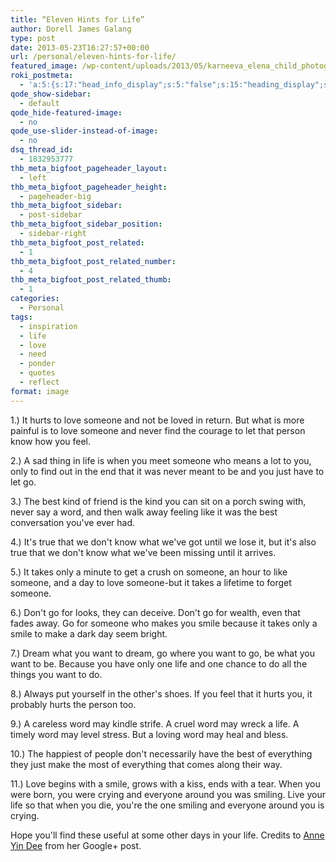 ```yaml
---
title: “Eleven Hints for Life”
author: Dorell James Galang
type: post
date: 2013-05-23T16:27:57+00:00
url: /personal/eleven-hints-for-life/
featured_image: /wp-content/uploads/2013/05/karneeva_elena_child_photography_81.jpg
roki_postmeta:
  - 'a:5:{s:17:"head_info_display";s:5:"false";s:15:"heading_display";s:4:"true";s:22:"heading_search_display";s:5:"false";s:22:"heading_social_display";s:4:"true";s:10:"subheading";s:0:"";}'
qode_show-sidebar:
  - default
qode_hide-featured-image:
  - no
qode_use-slider-instead-of-image:
  - no
dsq_thread_id:
  - 1832953777
thb_meta_bigfoot_pageheader_layout:
  - left
thb_meta_bigfoot_pageheader_height:
  - pageheader-big
thb_meta_bigfoot_sidebar:
  - post-sidebar
thb_meta_bigfoot_sidebar_position:
  - sidebar-right
thb_meta_bigfoot_post_related:
  - 1
thb_meta_bigfoot_post_related_number:
  - 4
thb_meta_bigfoot_post_related_thumb:
  - 1
categories:
  - Personal
tags:
  - inspiration
  - life
  - love
  - need
  - ponder
  - quotes
  - reflect
format: image
---
```


1.) It hurts to love someone and not be loved in return. But what is more painful is to love someone and never find the courage to let that person know how you feel.

2.) A sad thing in life is when you meet someone who means a lot to you, only to find out in the end that it was never meant to be and you just have to let go.

3.) The best kind of friend is the kind you can sit on a porch swing with, never say a word, and then walk away feeling like it was the best conversation you've ever had.

4.) It's true that we don't know what we've got until we lose it, but it's also true that we don't know what we've been missing until it arrives.

5.) It takes only a minute to get a crush on someone, an hour to like someone, and a day to love someone-but it takes a lifetime to forget someone.

6.) Don't go for looks, they can deceive. Don't go for wealth, even that fades away. Go for someone who makes you smile because it takes only a smile to make a dark day seem bright.

7.) Dream what you want to dream, go where you want to go, be what you want to be. Because you have only one life and one chance to do all the things you want to do.

8.) Always put yourself in the other's shoes. If you feel that it hurts you, it probably hurts the person too.

9.) A careless word may kindle strife. A cruel word may wreck a life. A timely word may level stress. But a loving word may heal and bless.

10.) The happiest of people don't necessarily have the best of everything they just make the most of everything that comes along their way.

11.) Love begins with a smile, grows with a kiss, ends with a tear. When you were born, you were crying and everyone around you was smiling. Live your life so that when you die, you're the one smiling and everyone around you is crying.

Hope you'll find these useful at some other days in your life. Credits to <a href="https://plus.google.com/109251198840755167429" target="_blank">Anne Yin Dee</a> from her Google+ post.
